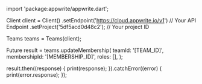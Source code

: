 import 'package:appwrite/appwrite.dart';

Client client = Client()
  .setEndpoint('https://cloud.appwrite.io/v1') // Your API Endpoint
  .setProject('5df5acd0d48c2'); // Your project ID

Teams teams = Teams(client);

Future result = teams.updateMembership(
  teamId: '[TEAM_ID]',
  membershipId: '[MEMBERSHIP_ID]',
  roles: [],
);

result.then((response) {
  print(response);
}).catchError((error) {
  print(error.response);
});

